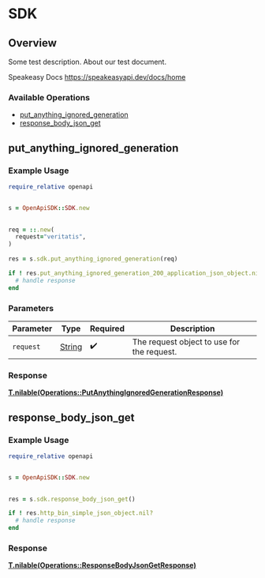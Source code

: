 # SDK


## Overview

Some test description.
About our test document.

Speakeasy Docs
<https://speakeasyapi.dev/docs/home>
### Available Operations

* [put_anything_ignored_generation](#put_anything_ignored_generation)
* [response_body_json_get](#response_body_json_get)

## put_anything_ignored_generation

### Example Usage

```ruby
require_relative openapi


s = OpenApiSDK::SDK.new

   
req = ::.new(
  request="veritatis",
)
    
res = s.sdk.put_anything_ignored_generation(req)

if ! res.put_anything_ignored_generation_200_application_json_object.nil?
  # handle response
end

```

### Parameters

| Parameter                                  | Type                                       | Required                                   | Description                                |
| ------------------------------------------ | ------------------------------------------ | ------------------------------------------ | ------------------------------------------ |
| `request`                                  | [String](../../models//.md)                | :heavy_check_mark:                         | The request object to use for the request. |


### Response

**[T.nilable(Operations::PutAnythingIgnoredGenerationResponse)](../../models/operations/putanythingignoredgenerationresponse.md)**


## response_body_json_get

### Example Usage

```ruby
require_relative openapi


s = OpenApiSDK::SDK.new

    
res = s.sdk.response_body_json_get()

if ! res.http_bin_simple_json_object.nil?
  # handle response
end

```


### Response

**[T.nilable(Operations::ResponseBodyJsonGetResponse)](../../models/operations/responsebodyjsongetresponse.md)**

